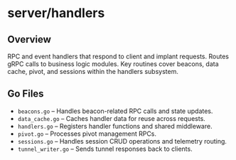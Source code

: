 # server/handlers

## Overview

RPC and event handlers that respond to client and implant requests. Routes gRPC calls to business logic modules. Key routines cover beacons, data cache, pivot, and sessions within the handlers subsystem.

## Go Files

- `beacons.go` – Handles beacon-related RPC calls and state updates.
- `data_cache.go` – Caches handler data for reuse across requests.
- `handlers.go` – Registers handler functions and shared middleware.
- `pivot.go` – Processes pivot management RPCs.
- `sessions.go` – Handles session CRUD operations and telemetry routing.
- `tunnel_writer.go` – Sends tunnel responses back to clients.
